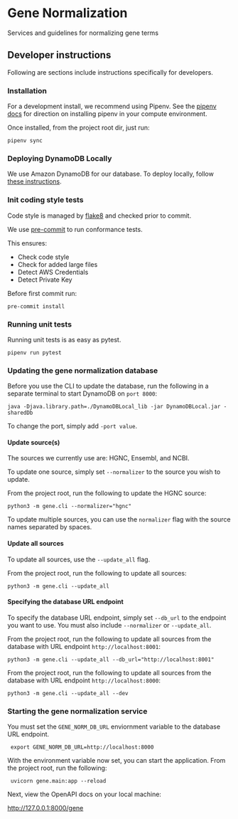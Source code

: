 # Gene Normalization
Services and guidelines for normalizing gene terms

## Developer instructions
Following are sections include instructions specifically for developers.

### Installation
For a development install, we recommend using Pipenv. See the 
[pipenv docs](https://pipenv-fork.readthedocs.io/en/latest/#install-pipenv-today) 
for direction on installing pipenv in your compute environment.
 
Once installed, from the project root dir, just run:

```shell script
pipenv sync
```

### Deploying DynamoDB Locally

We use Amazon DynamoDB for our database. To deploy locally, follow [these instructions](https://docs.aws.amazon.com/amazondynamodb/latest/developerguide/DynamoDBLocal.DownloadingAndRunning.html).

### Init coding style tests

Code style is managed by [flake8](https://github.com/PyCQA/flake8) and checked prior to commit.

We use [pre-commit](https://pre-commit.com/#usage) to run conformance tests.

This ensures:

* Check code style
* Check for added large files
* Detect AWS Credentials
* Detect Private Key

Before first commit run:

```
pre-commit install
```


### Running unit tests

Running unit tests is as easy as pytest.

```
pipenv run pytest
```

### Updating the gene normalization database

Before you use the CLI to update the database, run the following in a separate terminal to start DynamoDB on `port 8000`:

```
java -Djava.library.path=./DynamoDBLocal_lib -jar DynamoDBLocal.jar -sharedDb
```

To change the port, simply add `-port value`.

#### Update source(s)
The sources we currently use are: HGNC, Ensembl, and NCBI.

To update one source, simply set `--normalizer` to the source you wish to update. 

From the project root, run the following to update the HGNC source:

```
python3 -m gene.cli --normalizer="hgnc"
```

To update multiple sources, you can use the `normalizer` flag with the source names separated by spaces.

#### Update all sources

To update all sources, use the `--update_all` flag. 

From the project root, run the following to update all sources:

```
python3 -m gene.cli --update_all
```

#### Specifying the database URL endpoint

To specify the database URL endpoint, simply set `--db_url` to the endpoint you want to use. You must also include `--normalizer` or `--update_all`.

From the project root, run the following to update all sources from the database with URL endpoint `http://localhost:8001`:

```
python3 -m gene.cli --update_all --db_url="http://localhost:8001"
```

From the project root, run the following to update all sources from the database with URL endpoint `http://localhost:8000`:
```
python3 -m gene.cli --update_all --dev
```

### Starting the gene normalization service
You must set the `GENE_NORM_DB_URL` enviornment variable to the database URL endpoint. 
```shell script
 export GENE_NORM_DB_URL=http://localhost:8000
```

With the environment variable now set, you can start the application. From the project root, run the following:

```shell script
 uvicorn gene.main:app --reload
```

Next, view the OpenAPI docs on your local machine: 

http://127.0.0.1:8000/gene
